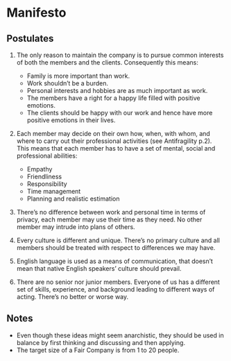 # Manifesto # 

## Postulates ##

1. The only reason to maintain the company is to pursue common interests of both the members and the clients.
    Consequently this means:
    - Family is more important than work.
    - Work shouldn’t be a burden.
    - Personal interests and hobbies are as much important as work.
    - The members have a right for a happy life filled with positive emotions.
    - The clients should be happy with our work and hence have more positive emotions in their lives.

2. Each member may decide on their own how, when, with whom, and where to carry out their professional activities (see Antifragility p.2).
    This means that each member has to have a set of mental, social and professional abilities:
    - Empathy
    - Friendliness
    - Responsibility
    - Time management
    - Planning and realistic estimation

3. There’s no difference between work and personal time in terms of privacy, each member may use their time as they need. No other member may intrude into plans of others.
4. Every culture is different and unique. There’s no primary culture and all members should be treated with respect to differences we may have.
5. English language is used as a means of communication, that doesn’t mean that native English speakers’ culture should prevail.
6. There are no senior nor junior members. Everyone of us has a different set of skills, experience, and background leading to different ways of acting. There’s no better or worse way.

## Notes ##

- Even though these ideas might seem anarchistic, they should be used in balance by first thinking and discussing and then applying.
- The target size of a Fair Company is from 1 to 20 people.
